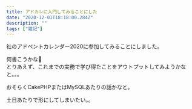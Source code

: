 ```yaml
---
title: アドカレに入門してみることにした
date: "2020-12-01T18:18:00.284Z"
description: ""
tags: ["雑記"]
---
```


社のアドベントカレンダー2020に参加してみることにしました。

何書こうかな🤔  
とりあえず、これまでの実務で学び得たことをアウトプットしてみようかなと。。。

おそらくCakePHPまたはMySQLあたりの話かなと。

土日あたりで形にしてしまいたい。。